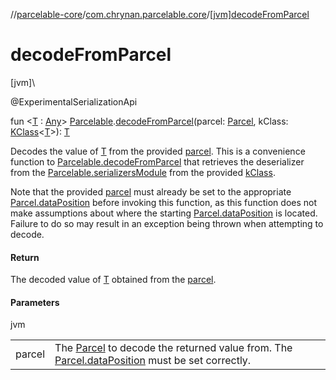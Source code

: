 //[parcelable-core](../../index.md)/[com.chrynan.parcelable.core](index.md)/[[jvm]decodeFromParcel]([jvm]decode-from-parcel.md)

# decodeFromParcel

[jvm]\

@ExperimentalSerializationApi

fun &lt;[T]([jvm]decode-from-parcel.md) : [Any](https://kotlinlang.org/api/latest/jvm/stdlib/kotlin/-any/index.html)&gt; [Parcelable](-parcelable/index.md).[decodeFromParcel]([jvm]decode-from-parcel.md)(parcel: [Parcel](-parcel/index.md), kClass: [KClass](https://kotlinlang.org/api/latest/jvm/stdlib/kotlin.reflect/-k-class/index.html)&lt;[T]([jvm]decode-from-parcel.md)&gt;): [T]([jvm]decode-from-parcel.md)

Decodes the value of [T]([jvm]decode-from-parcel.md) from the provided [parcel]([jvm]decode-from-parcel.md). This is a convenience function to [Parcelable.decodeFromParcel](-parcelable/decode-from-parcel.md) that retrieves the deserializer from the [Parcelable.serializersModule](-parcelable/serializers-module.md) from the provided [kClass]([jvm]decode-from-parcel.md).

Note that the provided [parcel]([jvm]decode-from-parcel.md) must already be set to the appropriate [Parcel.dataPosition](-parcel/data-position.md) before invoking this function, as this function does not make assumptions about where the starting [Parcel.dataPosition](-parcel/data-position.md) is located. Failure to do so may result in an exception being thrown when attempting to decode.

#### Return

The decoded value of [T]([jvm]decode-from-parcel.md) obtained from the [parcel]([jvm]decode-from-parcel.md).

#### Parameters

jvm

| | |
|---|---|
| parcel | The [Parcel](-parcel/index.md) to decode the returned value from. The [Parcel.dataPosition](-parcel/data-position.md) must be set correctly. |
